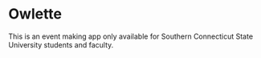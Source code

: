 # Owlette
This is an event making app only available for Southern Connecticut State University students and faculty.
